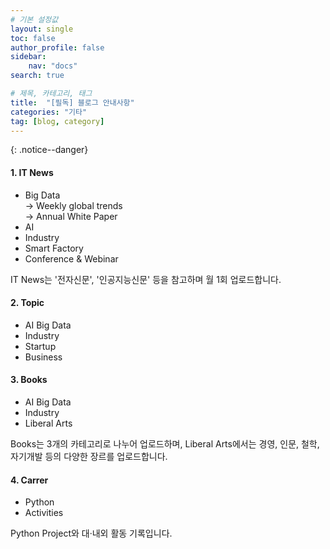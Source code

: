 ```yaml
---
# 기본 설정값
layout: single
toc: false
author_profile: false
sidebar:
    nav: "docs"
search: true

# 제목, 카테고리, 태그
title:  "[필독] 블로그 안내사항"
categories: "기타"
tag: [blog, category]
---
```


{: .notice--danger}  

<div class="notice--success">
<h4>1. IT News</h4>
<ul>
    <li>Big Data<br/>-> Weekly global trends<br/>-> Annual White Paper</li>
    <li>AI</li>
    <li>Industry</li>
    <li>Smart Factory</li>
    <li>Conference & Webinar</li>   
</ul>
</div>

IT News는 '전자신문', '인공지능신문' 등을 참고하며 월 1회 업로드합니다.

<div class="notice--success">
<h4>2. Topic</h4>
<ul>
    <li>AI Big Data</li>
    <li>Industry</li>
    <li>Startup</li>
    <li>Business</li>
</ul>
</div>

<div class="notice--success">
<h4>3. Books</h4>
<ul>
    <li>AI Big Data</li>
    <li>Industry</li>
    <li>Liberal Arts</li>
</ul>
</div>

Books는 3개의 카테고리로 나누어 업로드하며, Liberal Arts에서는 경영, 인문, 철학, 자기개발 등의 다양한 장르를 업로드합니다.

<div class="notice--success">
<h4>4. Carrer </h4>
<ul>
    <li>Python</li>
    <li>Activities</li>
</ul>
</div>

Python Project와 대·내외 활동 기록입니다.